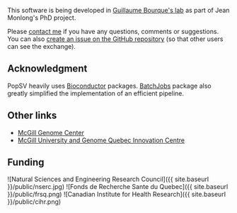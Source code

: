 This software is being developed in [Guillaume Bourque's lab](http://www.computationalgenomics.ca/BourqueLab/) as part of Jean Monlong's PhD project.

Please [contact me](mailto:jean.monlong@mail.mcgill.ca) if you have any questions, comments or suggestions. You can also [create an issue on the GitHub repository](https://github.com/jmonlong/PopSV/issues) (so that other users can see the exchange).

## Acknowledgment 

PopSV heavily uses [Bioconductor](http://bioconductor.org/) packages. [BatchJobs](https://github.com/tudo-r/BatchJobs) package also greatly simplified the implementation of an efficient pipeline.

## Other links

+ [McGill Genome Center](http://www.mcgillgenomecentre.org/)
+ [McGill University and Genome Quebec Innovation Centre](http://gqinnovationcenter.com/index.aspx?l=e)

## Funding

![Natural Sciences and Engineering Research Council]({{ site.baseurl }}/public/nserc.jpg)
![Fonds de Recherche Sante du Quebec]({{ site.baseurl }}/public/frsq.png)
![Canadian Institute for Health Research]({{ site.baseurl }}/public/cihr.png)
